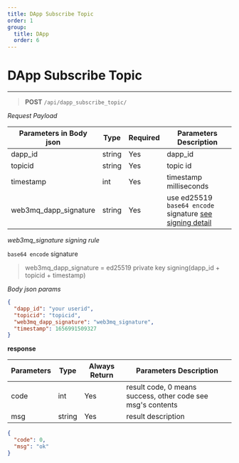 ```yaml
---
title: DApp Subscribe Topic
order: 1
group:
  title: DApp
  order: 6
---
```


# DApp Subscribe Topic

---

> **POST** `/api/dapp_subscribe_topic/`

_Request Payload_

| Parameters in Body json | Type   | Required | Parameters Description                                                |
| ----------------- | ------ | -------- | --------------------------------------------------------------------- |
| dapp_id            | string | Yes      | dapp_id |
| topicid           | string | Yes      | topic id                                                              |
| timestamp         | int    | Yes      | timestamp milliseconds                                                |
| web3mq_dapp_signature  | string | Yes      | use ed25519 `base64 encode` signature [see signing detail](/docs/Web3MQ-API/signature)                  |

_web3mq_signature signing rule_

`base64 encode` signature

> web3mq_dapp_signature = ed25519 private key signing(dapp_id + topicid + timestamp)

_Body json params_

```json
{
  "dapp_id": "your userid",
  "topicid": "topicid",
  "web3mq_dapp_signature": "web3mq_signature",
  "timestamp": 1656991509327
}
```

**response**

| Parameters | Type   | Always Return | Parameters Description                                      |
| ---------- | ------ | ------------- | ----------------------------------------------------------- |
| code       | int    | Yes           | result code, 0 means success, other code see msg's contents |
| msg        | string | Yes           | result description                                          |

```json
{
  "code": 0,
  "msg": "ok"
}
```
